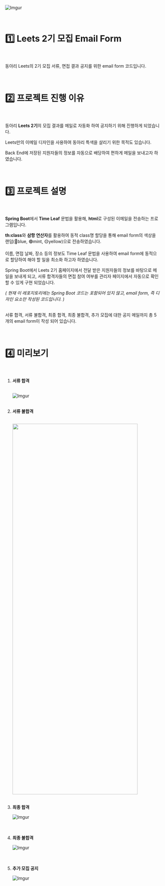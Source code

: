 ![Imgur](https://i.imgur.com/38mBqej.png)

<br/>

# :one: Leets 2기 모집 Email Form

<br/>

동아리 Leets의 2기 모집 서류, 면접 결과 공지를 위한 email form 코드입니다.  
<br/><br/>

# :two: 프로젝트 진행 이유

<br/>

동아리 **Leets 2기**의 모집 결과를 메일로 자동화 하여 공지하기 위해 진행하게 되었습니다.

Leets만의 이메일 디자인을 사용하여 동아리 특색을 살리기 위한 목적도 있습니다.

Back End에 저장된 지원자들의 정보를 자동으로 배당하여 편하게 메일을 보내고자 하였습니다.  
<br/><br/>

# :three: 프로젝트 설명

<br/>

**Spring Boot**에서 **Time Leaf** 문법을 활용해, **html**로 구성된 이메일을 전송하는 프로그램입니다.

**th:class**와 **삼항 연산자**를 활용하여 동적 class명 할당을 통해 email form의 색상을 랜덤(🔵blue, :green_circle:mint, :yellow_circle:yellow)으로 전송하였습니다.

이름, 면접 날짜, 장소 등의 정보도 Time Leaf 문법을 사용하여 email form에 동적으로 할당하여 해야 할 일을 최소화 하고자 하였습니다.

Spring Boot에서 Leets 2기 홈페이지에서 전달 받은 지원자들의 정보를 바탕으로 메일을 보내게 되고, 서류 합격자들의 면접 참여 여부를 관리자 페이지에서 자동으로 확인 할 수 있게 구현 되었습니다.

_( 현재 이 레포지토리에는 Spring Boot 코드는 포함되어 있지 않고, email form, 즉 디자인 요소만 작성된 코드입니다. )_  
<br/>

서류 합격, 서류 불합격, 최종 합격, 최종 불합격, 추가 모집에 대한 공지 메일까지 총 5개의 email form이 작성 되어 있습니다.  
<br/><br/>

# :four: 미리보기

<br/>

1. **서류 합격**  
   <br/>

   ![Imgur](https://i.imgur.com/ydRmUPX.png)
   <br/><br/>

2. **서류 불합격**  
   <br/>

   <img src="https://i.imgur.com/iMcMaZr.png)" width="406px" height="1200px" />
   <br/><br/>

3. **최종 합격**
   <br/>

   ![Imgur](https://i.imgur.com/UoXhh0m.png)  
    <br/><br/>

4. **최종 불합격**
   <br/>

   ![Imgur](https://i.imgur.com/JGUeP92.png)  
    <br/><br/>

5. **추가 모집 공지**
   <br/>

   ![Imgur](https://i.imgur.com/iTpVU8F.png)
   <br/><br/>
